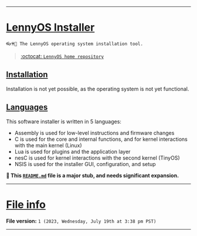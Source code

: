 
***

# [LennyOS Installer](#LennyOS-Installer)

`👓️🖲️💾️ The LennyOS operating system installation tool.`

> [:octocat: `LennyOS home repository`](https://github.com/seanpm2001/LennyOS/)

## [Installation](#Installation)

Installation is not yet possible, as the operating system is not yet functional.

## [Languages](#Languages)

This software installer is written in 5 languages:

- Assembly is used for low-level instructions and firmware changes
- C is used for the core and internal functions, and for kernel interactions with the main kernel (Linux)
- Lua is used for plugins and the application layer
- nesC is used for kernel interactions with the second kernel (TinyOS)
- NSIS is used for the installer GUI, configuration, and setup

**🌱️ This [`README.md`](/README.md) file is a major stub, and needs significant expansion.**

***

# [File info](#File-info)

**File version:** `1 (2023, Wednesday, July 19th at 3:38 pm PST)`

***
